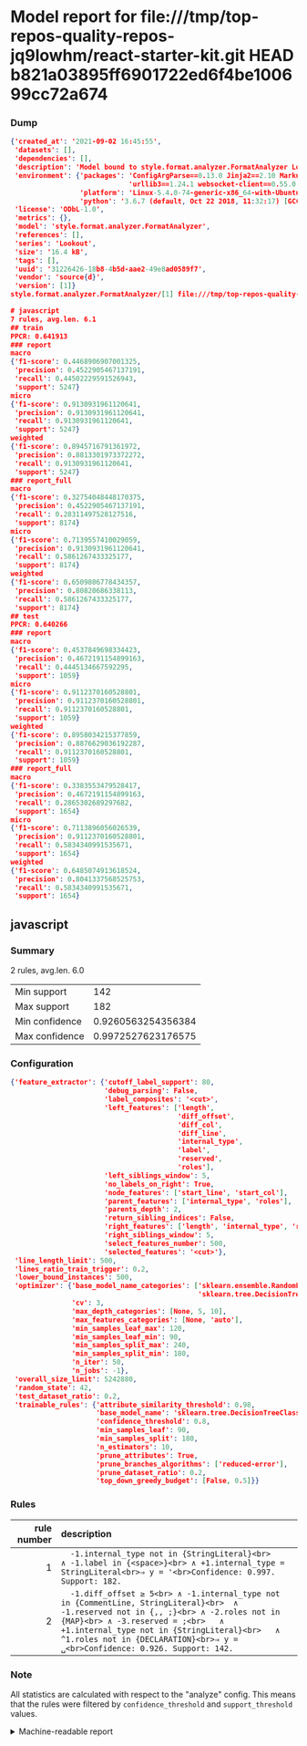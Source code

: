 # Model report for file:///tmp/top-repos-quality-repos-jq9lowhm/react-starter-kit.git HEAD b821a03895ff6901722ed6f4be100699cc72a674

### Dump

```json
{'created_at': '2021-09-02 16:45:55',
 'datasets': [],
 'dependencies': [],
 'description': 'Model bound to style.format.analyzer.FormatAnalyzer Lookout analyzer.',
 'environment': {'packages': 'ConfigArgParse==0.13.0 Jinja2==2.10 MarkupSafe==1.1.1 PyStemmer==1.3.0 PyYAML==5.1 Pympler==0.5 SQLAlchemy==1.2.10 SQLAlchemy-Utils==0.33.3 asdf==2.3.2 bblfsh==2.12.7 boto==2.49.0 boto3==1.9.130 botocore==1.12.130 cachetools==2.0.1 certifi==2019.3.9 chardet==3.0.4 clint==0.5.1 docker==3.7.0 docker-pycreds==0.4.0 dulwich==0.19.11 grpcio==1.19.0 grpcio-tools==1.19.0 humanfriendly==4.16.1 humanize==0.5.1 idna==2.8 jmespath==0.9.4 jsonschema==2.6.0 lookout-sdk==0.4.1 lookout-sdk-ml==0.19.0 lookout-style==0.2.0 lz4==2.1.6 modelforge==0.12.1 numpy==1.16.2 packaging==19.0 pandas==0.22.0 pip==19.0.3 protobuf==3.7.0 psycopg2-binary==2.7.5 pygtrie==2.3 pyparsing==2.3.1 python-dateutil==2.8.0 python-igraph==0.7.1.post6 pytz==2019.1 requests==2.21.0 requirements-parser==0.2.0 scikit-learn==0.20.1 scikit-optimize==0.5.2 scipy==1.2.1 semantic-version==2.6.0 setuptools==40.8.0 six==1.12.0 smart-open==1.8.1 sourced-ml==0.8.2 spdx==2.5.0 stringcase==1.2.0 tabulate==0.8.2 tqdm==4.31.1 '
                             'urllib3==1.24.1 websocket-client==0.55.0 xxhash==1.3.0',
                 'platform': 'Linux-5.4.0-74-generic-x86_64-with-Ubuntu-18.04-bionic',
                 'python': '3.6.7 (default, Oct 22 2018, 11:32:17) [GCC 8.2.0]'},
 'license': 'ODbL-1.0',
 'metrics': {},
 'model': 'style.format.analyzer.FormatAnalyzer',
 'references': [],
 'series': 'Lookout',
 'size': '16.4 kB',
 'tags': [],
 'uuid': '31226426-18b8-4b5d-aae2-49e8ad0589f7',
 'vendor': 'source{d}',
 'version': [1]}
style.format.analyzer.FormatAnalyzer/[1] file:///tmp/top-repos-quality-repos-jq9lowhm/react-starter-kit.git b821a03895ff6901722ed6f4be100699cc72a674

# javascript
7 rules, avg.len. 6.1
## train
PPCR: 0.641913
### report
macro
{'f1-score': 0.4468906907001325,
 'precision': 0.4522905467137191,
 'recall': 0.44502229591526943,
 'support': 5247}
micro
{'f1-score': 0.9130931961120641,
 'precision': 0.9130931961120641,
 'recall': 0.9130931961120641,
 'support': 5247}
weighted
{'f1-score': 0.8945716791361972,
 'precision': 0.8813301973372272,
 'recall': 0.9130931961120641,
 'support': 5247}
### report_full
macro
{'f1-score': 0.32754048448170375,
 'precision': 0.4522905467137191,
 'recall': 0.28311497528127516,
 'support': 8174}
micro
{'f1-score': 0.7139557410029059,
 'precision': 0.9130931961120641,
 'recall': 0.5861267433325177,
 'support': 8174}
weighted
{'f1-score': 0.6509806778434357,
 'precision': 0.80820686338113,
 'recall': 0.5861267433325177,
 'support': 8174}
## test
PPCR: 0.640266
### report
macro
{'f1-score': 0.4537849698334423,
 'precision': 0.4672191154899163,
 'recall': 0.4445134667592295,
 'support': 1059}
micro
{'f1-score': 0.9112370160528801,
 'precision': 0.9112370160528801,
 'recall': 0.9112370160528801,
 'support': 1059}
weighted
{'f1-score': 0.8958034215377859,
 'precision': 0.8876629036192287,
 'recall': 0.9112370160528801,
 'support': 1059}
### report_full
macro
{'f1-score': 0.3383553479528417,
 'precision': 0.4672191154899163,
 'recall': 0.2865302689297682,
 'support': 1654}
micro
{'f1-score': 0.7113896056026539,
 'precision': 0.9112370160528801,
 'recall': 0.5834340991535671,
 'support': 1654}
weighted
{'f1-score': 0.6485074913618524,
 'precision': 0.8041337568525753,
 'recall': 0.5834340991535671,
 'support': 1654}
```

## javascript
### Summary
2 rules, avg.len. 6.0

| | |
|-|-|
|Min support|142|
|Max support|182|
|Min confidence|0.9260563254356384|
|Max confidence|0.9972527623176575|

### Configuration

```json
{'feature_extractor': {'cutoff_label_support': 80,
                       'debug_parsing': False,
                       'label_composites': '<cut>',
                       'left_features': ['length',
                                         'diff_offset',
                                         'diff_col',
                                         'diff_line',
                                         'internal_type',
                                         'label',
                                         'reserved',
                                         'roles'],
                       'left_siblings_window': 5,
                       'no_labels_on_right': True,
                       'node_features': ['start_line', 'start_col'],
                       'parent_features': ['internal_type', 'roles'],
                       'parents_depth': 2,
                       'return_sibling_indices': False,
                       'right_features': ['length', 'internal_type', 'reserved', 'roles'],
                       'right_siblings_window': 5,
                       'select_features_number': 500,
                       'selected_features': '<cut>'},
 'line_length_limit': 500,
 'lines_ratio_train_trigger': 0.2,
 'lower_bound_instances': 500,
 'optimizer': {'base_model_name_categories': ['sklearn.ensemble.RandomForestClassifier',
                                              'sklearn.tree.DecisionTreeClassifier'],
               'cv': 3,
               'max_depth_categories': [None, 5, 10],
               'max_features_categories': [None, 'auto'],
               'min_samples_leaf_max': 120,
               'min_samples_leaf_min': 90,
               'min_samples_split_max': 240,
               'min_samples_split_min': 180,
               'n_iter': 50,
               'n_jobs': -1},
 'overall_size_limit': 5242880,
 'random_state': 42,
 'test_dataset_ratio': 0.2,
 'trainable_rules': {'attribute_similarity_threshold': 0.98,
                     'base_model_name': 'sklearn.tree.DecisionTreeClassifier',
                     'confidence_threshold': 0.8,
                     'min_samples_leaf': 90,
                     'min_samples_split': 180,
                     'n_estimators': 10,
                     'prune_attributes': True,
                     'prune_branches_algorithms': ['reduced-error'],
                     'prune_dataset_ratio': 0.2,
                     'top_down_greedy_budget': [False, 0.5]}}
```

### Rules

| rule number | description |
|----:|:-----|
| 1 | `  -1.internal_type not in {StringLiteral}<br>	∧ -1.label in {<space>}<br>	∧ +1.internal_type = StringLiteral<br>⇒ y = '<br>Confidence: 0.997. Support: 182.` |
| 2 | `  -1.diff_offset ≥ 5<br>	∧ -1.internal_type not in {CommentLine, StringLiteral}<br>	∧ -1.reserved not in {,, ;}<br>	∧ -2.roles not in {MAP}<br>	∧ -3.reserved = ;<br>	∧ +1.internal_type not in {StringLiteral}<br>	∧ ^1.roles not in {DECLARATION}<br>⇒ y = ␣<br>Confidence: 0.926. Support: 142.` |

### Note
All statistics are calculated with respect to the "analyze" config. This means that the rules were filtered by
`confidence_threshold` and `support_threshold` values.

<details>
    <summary>Machine-readable report</summary>
```json
{"javascript": {"avg_rule_len": 6.0, "max_conf": 0.9972527623176575, "max_support": 182, "min_conf": 0.9260563254356384, "min_support": 142, "num_rules": 2}}
```
</details>
